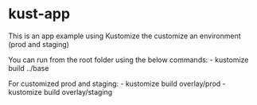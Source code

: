 # kust-app

This is an app example using Kustomize the customize an environment (prod and staging)

You can run from the root folder using the below commands:
    - kustomize build ../base

For customized prod and staging:
    - kustomize build overlay/prod
    - kustomize build overlay/staging
